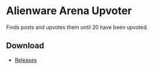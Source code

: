 # Alienware Arena Upvoter
Finds posts and upvotes them until 20 have been upvoted.

Download
--------

* [Releases](https://github.com/heysh/alienwareArena/releases/latest)